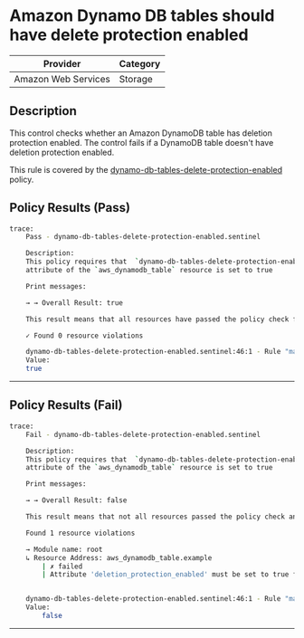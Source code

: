 #  Amazon Dynamo DB tables should have delete protection enabled

| Provider            | Category     |
|---------------------|--------------|
| Amazon Web Services | Storage      |

## Description

This control checks whether an Amazon DynamoDB table has deletion protection enabled. The control fails if a DynamoDB table doesn't have deletion protection enabled.

This rule is covered by the [dynamo-db-tables-delete-protection-enabled](https://github.com/hashicorp/policy-library-NIST-Policy-Set-for-AWS-Terraform/blob/main/policies/dynamo-db/dynamo-db-tables-delete-protection-enabled.sentinel) policy.

## Policy Results (Pass)
```bash
trace:
    Pass - dynamo-db-tables-delete-protection-enabled.sentinel

    Description:
    This policy requires that  `dynamo-db-tables-delete-protection-enabled`
    attribute of the `aws_dynamodb_table` resource is set to true

    Print messages:

    → → Overall Result: true

    This result means that all resources have passed the policy check for the policy dynamo-db-tables-delete-protection-enabled.

    ✓ Found 0 resource violations

    dynamo-db-tables-delete-protection-enabled.sentinel:46:1 - Rule "main"
    Value:
    true
```

---

## Policy Results (Fail)
```bash
trace:
    Fail - dynamo-db-tables-delete-protection-enabled.sentinel

    Description:
    This policy requires that  `dynamo-db-tables-delete-protection-enabled`
    attribute of the `aws_dynamodb_table` resource is set to true

    Print messages:

    → → Overall Result: false

    This result means that not all resources passed the policy check and the protected behavior is not allowed for the policy dynamo-db-tables-delete-protection-enabled.

    Found 1 resource violations

    → Module name: root
    ↳ Resource Address: aws_dynamodb_table.example
        | ✗ failed
        | Attribute 'deletion_protection_enabled' must be set to true for 'aws_dynamodb_table' resources.Refer to https://docs.aws.amazon.com/securityhub/latest/userguide/dynamodb-controls.html#dynamodb-6 for more details.


    dynamo-db-tables-delete-protection-enabled.sentinel:46:1 - Rule "main"
    Value:
        false
```

---